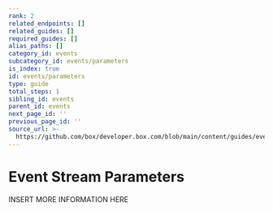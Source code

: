```yaml
---
rank: 2
related_endpoints: []
related_guides: []
required_guides: []
alias_paths: []
category_id: events
subcategory_id: events/parameters
is_index: true
id: events/parameters
type: guide
total_steps: 1
sibling_id: events
parent_id: events
next_page_id: ''
previous_page_id: ''
source_url: >-
  https://github.com/box/developer.box.com/blob/main/content/guides/events/parameters/index.md
---
```

# Event Stream Parameters

INSERT MORE INFORMATION HERE